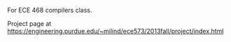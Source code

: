 For ECE 468 compilers class.

Project page at https://engineering.purdue.edu/~milind/ece573/2013fall/project/index.html
